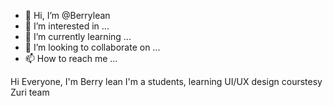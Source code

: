- 👋 Hi, I’m @Berrylean
- 👀 I’m interested in ...
- 🌱 I’m currently learning ...
- 💞️ I’m looking to collaborate on ...
- 📫 How to reach me ...

<!---
Berrylean/Berrylean is a ✨ special ✨ repository because its `README.md` (this file) appears on your GitHub profile.
You can click the Preview link to take a look at your changes.
--->
Hi Everyone, I'm Berry lean
I'm a students, learning UI/UX design courstesy Zuri team
